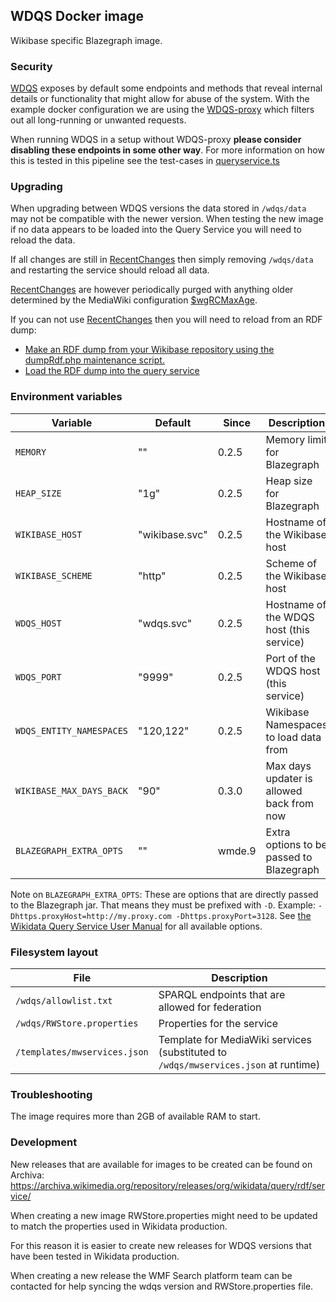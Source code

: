 ## WDQS Docker image

Wikibase specific Blazegraph image.

### Security

[WDQS](https://gerrit.wikimedia.org/r/admin/repos/wikidata/query/rdf) exposes by default some endpoints and methods that reveal internal details or functionality that might allow for abuse of the system. With the example docker configuration we are using the [WDQS-proxy](../WDQS-proxy/README.md) which filters out all long-running or unwanted requests.

When running WDQS in a setup without WDQS-proxy **please consider disabling these endpoints in some other way**. For more information on how this is tested in this pipeline see the test-cases in [queryservice.ts](../../test/specs/repo/queryservice.ts)

### Upgrading

When upgrading between WDQS versions the data stored in `/wdqs/data` may not be compatible with the newer version. When testing the new image if no data appears to be loaded into the Query Service you will need to reload the data.

If all changes are still in [RecentChanges] then simply removing `/wdqs/data` and restarting the service should reload all data.

[RecentChanges] are however periodically purged with anything older determined by the MediaWiki configuration [\$wgRCMaxAge](https://www.mediawiki.org/wiki/Manual:$wgRCMaxAge).

If you can not use [RecentChanges] then you will need to reload from an RDF dump:

- [Make an RDF dump from your Wikibase repository using the dumpRdf.php maintenance script.](https://doc.wikimedia.org/Wikibase/master/php/docs_topics_rdf-binding.html)
- [Load the RDF dump into the query service](https://github.com/wikimedia/wikidata-query-rdf/blob/master/docs/getting-started.md#load-the-dump)

### Environment variables

| Variable | Default | Since | Description |
| --- | --- | --- | --- |
| `MEMORY` | "" | 0.2.5 | Memory limit for Blazegraph |
| `HEAP_SIZE` | "1g" | 0.2.5 | Heap size for Blazegraph |
| `WIKIBASE_HOST` | "wikibase.svc" | 0.2.5 | Hostname of the Wikibase host |
| `WIKIBASE_SCHEME` | "http" | 0.2.5 | Scheme of the Wikibase host |
| `WDQS_HOST` | "wdqs.svc" | 0.2.5 | Hostname of the WDQS host (this service) |
| `WDQS_PORT` | "9999" | 0.2.5 | Port of the WDQS host (this service) |
| `WDQS_ENTITY_NAMESPACES` | "120,122" | 0.2.5 | Wikibase Namespaces to load data from |
| `WIKIBASE_MAX_DAYS_BACK` | "90" | 0.3.0 | Max days updater is allowed back from now |
| `BLAZEGRAPH_EXTRA_OPTS` | "" | wmde.9 | Extra options to be passed to Blazegraph |

Note on `BLAZEGRAPH_EXTRA_OPTS`: These are options that are directly passed to the Blazegraph jar. That means they must be prefixed with `-D`. Example: `-Dhttps.proxyHost=http://my.proxy.com -Dhttps.proxyPort=3128`. See [the Wikidata Query Service User Manual](https://www.mediawiki.org/wiki/Wikidata_Query_Service/User_Manual#Configurable_properties) for all available options.

### Filesystem layout

| File | Description |
| --- | --- |
| `/wdqs/allowlist.txt` | SPARQL endpoints that are allowed for federation |
| `/wdqs/RWStore.properties` | Properties for the service |
| `/templates/mwservices.json` | Template for MediaWiki services (substituted to `/wdqs/mwservices.json` at runtime) |

### Troubleshooting

The image requires more than 2GB of available RAM to start.

### Development

New releases that are available for images to be created can be found on Archiva: https://archiva.wikimedia.org/repository/releases/org/wikidata/query/rdf/service/

When creating a new image RWStore.properties might need to be updated to match the properties used in Wikidata production.

For this reason it is easier to create new releases for WDQS versions that have been tested in Wikidata production.

When creating a new release the WMF Search platform team can be contacted for help syncing the wdqs version and RWStore.properties file.

[RecentChanges]: https://www.mediawiki.org/wiki/API:RecentChanges
